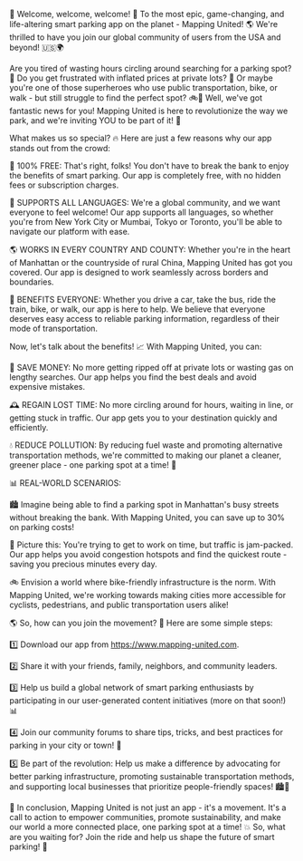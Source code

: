 🎉 Welcome, welcome, welcome! 🎊 To the most epic, game-changing, and life-altering smart parking app on the planet - Mapping United! 🌎 We're thrilled to have you join our global community of users from the USA and beyond! 🇺🇸🌍

Are you tired of wasting hours circling around searching for a parking spot? 🔴 Do you get frustrated with inflated prices at private lots? 💸 Or maybe you're one of those superheroes who use public transportation, bike, or walk - but still struggle to find the perfect spot? 🚲💃 Well, we've got fantastic news for you! Mapping United is here to revolutionize the way we park, and we're inviting YOU to be part of it! 🎉

What makes us so special? 🔥 Here are just a few reasons why our app stands out from the crowd:

🌟 100% FREE: That's right, folks! You don't have to break the bank to enjoy the benefits of smart parking. Our app is completely free, with no hidden fees or subscription charges.

💬 SUPPORTS ALL LANGUAGES: We're a global community, and we want everyone to feel welcome! Our app supports all languages, so whether you're from New York City or Mumbai, Tokyo or Toronto, you'll be able to navigate our platform with ease.

🌎 WORKS IN EVERY COUNTRY AND COUNTY: Whether you're in the heart of Manhattan or the countryside of rural China, Mapping United has got you covered. Our app is designed to work seamlessly across borders and boundaries.

💪 BENEFITS EVERYONE: Whether you drive a car, take the bus, ride the train, bike, or walk, our app is here to help. We believe that everyone deserves easy access to reliable parking information, regardless of their mode of transportation.

Now, let's talk about the benefits! 📈 With Mapping United, you can:

💸 SAVE MONEY: No more getting ripped off at private lots or wasting gas on lengthy searches. Our app helps you find the best deals and avoid expensive mistakes.

🕰️ REGAIN LOST TIME: No more circling around for hours, waiting in line, or getting stuck in traffic. Our app gets you to your destination quickly and efficiently.

💧 REDUCE POLLUTION: By reducing fuel waste and promoting alternative transportation methods, we're committed to making our planet a cleaner, greener place - one parking spot at a time! 🌿

📊 REAL-WORLD SCENARIOS:

🏙️ Imagine being able to find a parking spot in Manhattan's busy streets without breaking the bank. With Mapping United, you can save up to 30% on parking costs!

🚌 Picture this: You're trying to get to work on time, but traffic is jam-packed. Our app helps you avoid congestion hotspots and find the quickest route - saving you precious minutes every day.

🚲 Envision a world where bike-friendly infrastructure is the norm. With Mapping United, we're working towards making cities more accessible for cyclists, pedestrians, and public transportation users alike!

🌎 So, how can you join the movement? 🤔 Here are some simple steps:

1️⃣ Download our app from https://www.mapping-united.com.

2️⃣ Share it with your friends, family, neighbors, and community leaders.

3️⃣ Help us build a global network of smart parking enthusiasts by participating in our user-generated content initiatives (more on that soon!) 📊

4️⃣ Join our community forums to share tips, tricks, and best practices for parking in your city or town! 💬

5️⃣ Be part of the revolution: Help us make a difference by advocating for better parking infrastructure, promoting sustainable transportation methods, and supporting local businesses that prioritize people-friendly spaces! 🏙️💼

🎉 In conclusion, Mapping United is not just an app - it's a movement. It's a call to action to empower communities, promote sustainability, and make our world a more connected place, one parking spot at a time! 💥 So, what are you waiting for? Join the ride and help us shape the future of smart parking! 🚀